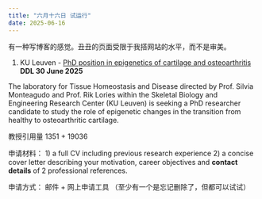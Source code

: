 ```yaml
---
title: "六月十六日 试运行"
date: 2025-06-16
---
```

有一种写博客的感觉。丑丑的页面受限于我搭网站的水平，而不是审美。  

1. KU Leuven - [PhD position in epigenetics of cartilage and osteoarthritis](https://www.kuleuven.be/personeel/jobsite/jobs/60488116?utm_medium=jobsites&utm_source=AcademicPositions) **DDL 30 June 2025**
   
The laboratory for Tissue Homeostasis and Disease directed by Prof. Silvia Monteagudo and Prof. Rik Lories within the Skeletal Biology and Engineering Research Center (KU Leuven) is seeking a PhD researcher candidate to study the role of epigenetic changes in the transition from healthy to osteoarthritic cartilage.  

教授引用量 1351 + 19036  

申请材料： 1) a full CV including previous research experience 2) a concise cover letter describing your motivation, career objectives and **contact details** of 2 professional references.  

申请方式： 邮件 + 网上申请工具 （至少有一个是忘记删除了，但都可以试试）

